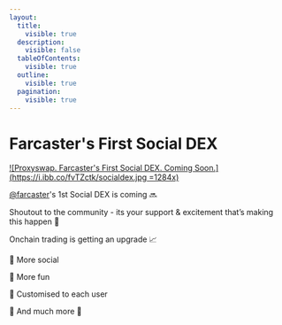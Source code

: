 ```yaml
---
layout:
  title:
    visible: true
  description:
    visible: false
  tableOfContents:
    visible: true
  outline:
    visible: true
  pagination:
    visible: true
---
```


# Farcaster's First Social DEX

[![Proxyswap. Farcaster's First Social DEX. Coming Soon.](https://i.ibb.co/fvTZctk/socialdex.jpg =1284x)](https://warpcast.com/proxyswap/0xe5d67063)

[@farcaster](https://warpcast.com/farcaster)'s 1st Social DEX is coming 🔜&#x20;

Shoutout to the community - its your support & excitement that’s making this happen 💙

Onchain trading is getting an upgrade 📈

🔹 More social

🔹 More fun

🔹 Customised to each user

🔹 And much more 🍳
